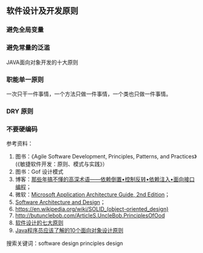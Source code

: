 ## 软件设计及开发原则

### 避免全局变量
### 避免常量的泛滥

JAVA面向对象开发的十大原则

### 职能单一原则

一次只干一件事情，一个方法只做一件事情，一个类也只做一件事情。

### DRY 原则

### 不要硬编码




参考资料：

1. 图书：《Agile Software Development, Principles, Patterns, and Practices》(《敏捷软件开发：原则、模式与实践》）
1. 图书：Gof 设计模式
1. 博客：[那些年搞不懂的高深术语——依赖倒置•控制反转•依赖注入•面向接口编程](http://www.cnblogs.com/aoyeyuyan/p/5495219.html)；
2. 微软：[Microsoft Application Architecture Guide, 2nd Edition](https://msdn.microsoft.com/en-us/library/ff650706.aspx)；
1. [Software Architecture and Design](https://msdn.microsoft.com/en-us/library/ee658098.aspx)； 
1. https://en.wikipedia.org/wiki/SOLID_(object-oriented_design)
1. http://butunclebob.com/ArticleS.UncleBob.PrinciplesOfOod
1. [软件设计的七大原则](http://www.cnblogs.com/areliang/archive/2006/03/07/345111.html) 
1. [Java程序员应该了解的10个面向对象设计原则](http://www.cnblogs.com/cyjch/archive/2012/03/22/2411358.html)

搜索关键词：software design principles  design 

